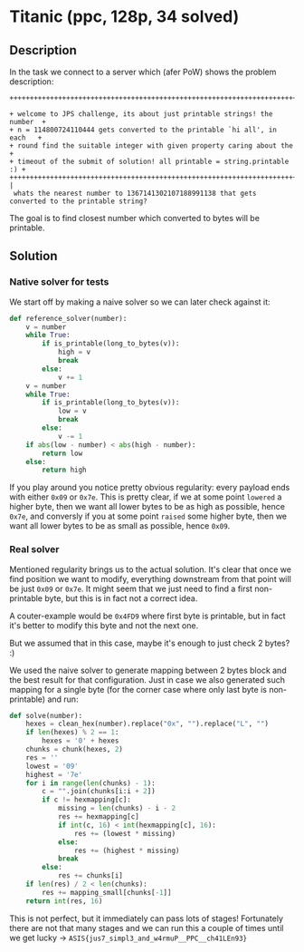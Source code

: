# Titanic (ppc, 128p, 34 solved)

## Description

In the task we connect to a server which (afer PoW) shows the problem description:

```
+++++++++++++++++++++++++++++++++++++++++++++++++++++++++++++++++++++++++++

+ welcome to JPS challenge, its about just printable strings! the number  +
+ n = 114800724110444 gets converted to the printable `hi all', in each   +
+ round find the suitable integer with given property caring about the    +
+ timeout of the submit of solution! all printable = string.printable  :) +
+++++++++++++++++++++++++++++++++++++++++++++++++++++++++++++++++++++++++++
|
 whats the nearest number to 1367141302107188991138 that gets converted to the printable string?
```

The goal is to find closest number which converted to bytes will be printable.

## Solution

### Native solver for tests

We start off by making a naive solver so we can later check against it:

```python
def reference_solver(number):
    v = number
    while True:
        if is_printable(long_to_bytes(v)):
            high = v
            break
        else:
            v += 1
    v = number
    while True:
        if is_printable(long_to_bytes(v)):
            low = v
            break
        else:
            v -= 1
    if abs(low - number) < abs(high - number):
        return low
    else:
        return high
```

If you play around you notice pretty obvious regularity: every payload ends with either `0x09` or `0x7e`. 
This is pretty clear, if we at some point `lowered` a higher byte, then we want all lower bytes to be as high as possible, hence `0x7e`, and conversly if you at some point `raised` some higher byte, then we want all lower bytes to be as small as possible, hence `0x09`.

### Real solver

Mentioned regularity brings us to the actual solution.
It's clear that once we find position we want to modify, everything downstream from that point will be just `0x09` or `0x7e`.
It might seem that we just need to find a first non-printable byte, but this is in fact not a correct idea.

A couter-example would be `0x4FD9` where first byte is printable, but in fact it's better to modify this byte and not the next one.

But we assumed that in this case, maybe it's enough to just check 2 bytes? :)

We used the naive solver to generate mapping between 2 bytes block and the best result for that configuration.
Just in case we also generated such mapping for a single byte (for the corner case where only last byte is non-printable) and run:

```python
def solve(number):
    hexes = clean_hex(number).replace("0x", "").replace("L", "")
    if len(hexes) % 2 == 1:
        hexes = '0' + hexes
    chunks = chunk(hexes, 2)
    res = ''
    lowest = '09'
    highest = '7e'
    for i in range(len(chunks) - 1):
        c = "".join(chunks[i:i + 2])
        if c != hexmapping[c]:
            missing = len(chunks) - i - 2
            res += hexmapping[c]
            if int(c, 16) < int(hexmapping[c], 16):
                res += (lowest * missing)
            else:
                res += (highest * missing)
            break
        else:
            res += chunks[i]
    if len(res) / 2 < len(chunks):
        res += mapping_small[chunks[-1]]
    return int(res, 16)
```

This is not perfect, but it immediately can pass lots of stages!
Fortunately there are not that many stages and we can run this a couple of times until we get lucky -> `ASIS{jus7_simpl3_and_w4rmuP__PPC__ch41LEn93}`
